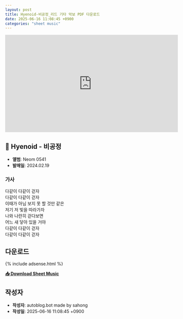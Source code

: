```yaml
---
layout: post
title: Hyenoid-비공정_리드 기타 악보 PDF 다운로드
date: 2025-06-16 11:08:45 +0900
categories: "sheet music"
---
```


<iframe width="560" height="315" src="https://www.youtube.com/embed/SaSYTKDUwcc" frameborder="0" allowfullscreen></iframe>

## 🎵 Hyenoid - 비공정

- **앨범**: Neom 0541  
- **발매일**: 2024.02.19  

### 가사
다같이 다같이 걷자  
다같이 다같이 걷자  
이때가 아님 보지 못 할 것만 같은  
저기 저 빛을 따라가자  
나와 나란히 걷다보면  
어느 새 닿아 있을 거야  
다같이 다같이 걷자  
다같이 다같이 걷자  

## 다운로드

{% include adsense.html %}

<p><a href="https://drive.google.com/file/d/1mBk7Gma8f_UUsCINPjqWt6g8OAnp99rP/view?usp=drive_link" download><strong>📥 Download Sheet Music</strong></a></p>

## 작성자 
- **작성자**: autoblog.bot made by sahong
- **작성일**: 2025-06-16 11:08:45 +0900
